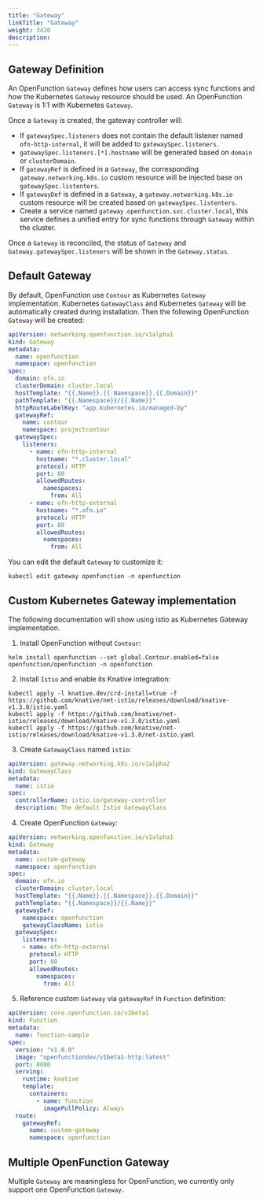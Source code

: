 ```yaml
---
title: "Gateway"
linkTitle: "Gateway"
weight: 3420
description:
---
```


## Gateway Definition
An OpenFunction `Gateway` defines how users can access sync functions and how the Kubernetes `Gateway` resource should be used.
An OpenFunction `Gateway` is 1:1 with Kubernetes `Gateway`. 

Once a `Gateway` is created, the gateway controller will:
- If `gatewaySpec.listeners` does not contain the default listener named `ofn-http-internal`, it will be added to `gatewaySpec.listeners`.
- `gatewaySpec.listeners.[*].hostname` will be generated based on `domain` or `clusterDomain`.
- If `gatewayRef` is defined in a `Gateway`, the corresponding `gateway.networking.k8s.io` custom resource will be injected base on `gatewaySpec.listenters`.
- If `gatewayDef` is defined in a `Gateway`, a `gateway.networking.k8s.io` custom resource will be created based on `gatewaySpec.listenters`.
- Create a service named `gateway.openfunction.svc.cluster.local`, this service defines a unified entry for sync functions through `Gateway` within the cluster.

Once a `Gateway` is reconciled, the status of `Gateway` and `Gateway.gatewaySpec.listeners` will be shown in the `Gateway.status`.

## Default Gateway
By default, OpenFunction use `Contour` as Kubernetes `Gateway` implementation. Kubernetes `GatewayClass` and Kubernetes `Gateway` will be automatically created during installation. 
Then the following OpenFunction `Gateway` will be created:

```yaml
apiVersion: networking.openfunction.io/v1alpha1
kind: Gateway
metadata:
  name: openfunction
  namespace: openfunction
spec:
  domain: ofn.io
  clusterDomain: cluster.local
  hostTemplate: "{{.Name}}.{{.Namespace}}.{{.Domain}}"
  pathTemplate: "{{.Namespace}}/{{.Name}}"
  httpRouteLabelKey: "app.kubernetes.io/managed-by"
  gatewayRef:
    name: contour
    namespace: projectcontour
  gatewaySpec:
    listeners:
      - name: ofn-http-internal
        hostname: "*.cluster.local"
        protocol: HTTP
        port: 80
        allowedRoutes:
          namespaces:
            from: All
      - name: ofn-http-external
        hostname: "*.ofn.io"
        protocol: HTTP
        port: 80
        allowedRoutes:
          namespaces:
            from: All
```

You can edit the default `Gateway` to customize it:
```shell
kubectl edit gateway openfunction -n openfunction
```

## Custom Kubernetes Gateway implementation
The following documentation will show using istio as Kubernetes Gateway implementation.

1. Install OpenFunction without `Contour`:
```shell
helm install openfunction --set global.Contour.enabled=false openfunction/openfunction -n openfunction
```

2. Install `Istio` and enable its Knative integration:
```shell
kubectl apply -l knative.dev/crd-install=true -f https://github.com/knative/net-istio/releases/download/knative-v1.3.0/istio.yaml
kubectl apply -f https://github.com/knative/net-istio/releases/download/knative-v1.3.0/istio.yaml
kubectl apply -f https://github.com/knative/net-istio/releases/download/knative-v1.3.0/net-istio.yaml
```

3. Create `GatewayClass` named `istio`:
```yaml
apiVersion: gateway.networking.k8s.io/v1alpha2
kind: GatewayClass
metadata:
  name: istio
spec:
  controllerName: istio.io/gateway-controller
  description: The default Istio GatewayClass
```

4. Create OpenFunction `Gateway`:
```yaml
apiVersion: networking.openfunction.io/v1alpha1
kind: Gateway
metadata:
  name: custom-gateway
  namespace: openfunction
spec:
  domain: ofn.io
  clusterDomain: cluster.local
  hostTemplate: "{{.Name}}.{{.Namespace}}.{{.Domain}}"
  pathTemplate: "{{.Namespace}}/{{.Name}}"
  gatewayDef:
    namespace: openfunction
    gatewayClassName: istio
  gatewaySpec:
    listeners:
    - name: ofn-http-external
      protocol: HTTP
      port: 80
      allowedRoutes:
        namespaces:
          from: All
```

5. Reference custom `Gateway` via `gatewayRef` in `Function` definition:
```yaml
apiVersion: core.openfunction.io/v1beta1
kind: Function
metadata:
  name: function-sample
spec:
  version: "v1.0.0"
  image: "openfunctiondev/v1beta1-http:latest"
  port: 8080
  serving:
    runtime: knative
    template:
      containers:
        - name: function
          imagePullPolicy: Always
  route:
    gatewayRef:
      name: custom-gateway
      namespace: openfunction
```

## Multiple OpenFunction Gateway
Multiple `Gateway` are meaningless for OpenFunction, we currently only support one OpenFunction `Gateway`.
